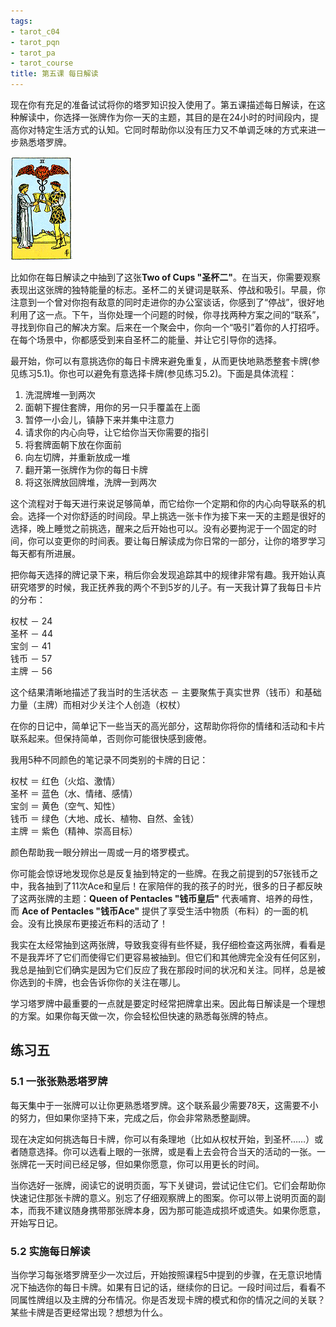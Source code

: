 ```yaml
---
tags:
- tarot_c04
- tarot_pqn
- tarot_pa
- tarot_course
title: 第五课 每日解读
---
```


现在你有充足的准备试试将你的塔罗知识投入使用了。第五课描述每日解读，在这种解读中，你选择一张牌作为你一天的主题，其目的是在24小时的时间段内，提高你对特定生活方式的认知。它同时帮助你以没有压力又不单调乏味的方式来进一步熟悉塔罗牌。

<!--more-->

![](/img/2015-q1/c2s.gif)

比如你在每日解读之中抽到了这张**Two of Cups "圣杯二"**。在当天，你需要观察表现出这张牌的独特能量的标志。圣杯二的关键词是联系、停战和吸引。早晨，你注意到一个曾对你抱有敌意的同时走进你的办公室谈话，你感到了“停战”，很好地利用了这一点。下午，当你处理一个问题的时候，你寻找两种方案之间的“联系”，寻找到你自己的解决方案。后来在一个聚会中，你向一个“吸引”着你的人打招呼。在每个场景中，你都感受到来自圣杯二的能量、并让它引导你的选择。

最开始，你可以有意挑选你的每日卡牌来避免重复，从而更快地熟悉整套卡牌(参见练习5.1)。你也可以避免有意选择卡牌(参见练习5.2)。下面是具体流程：

1. 洗混牌堆一到两次
2. 面朝下握住套牌，用你的另一只手覆盖在上面
3. 暂停一小会儿，镇静下来并集中注意力
4. 请求你的内心向导，让它给你当天你需要的指引
5. 将套牌面朝下放在你面前
6. 向左切牌，并重新放成一堆
7. 翻开第一张牌作为你的每日卡牌
8. 将这张牌放回牌堆，洗牌一到两次

这个流程对于每天进行来说足够简单，而它给你一个定期和你的内心向导联系的机会。选择一个对你舒适的时间段。早上挑选一张卡作为接下来一天的主题是很好的选择，晚上睡觉之前挑选，醒来之后开始也可以。没有必要拘泥于一个固定的时间，你可以变更你的时间表。要让每日解读成为你日常的一部分，让你的塔罗学习每天都有所进展。

把你每天选择的牌记录下来，稍后你会发现追踪其中的规律非常有趣。我开始认真研究塔罗的时候，我正抚养我的两个不到5岁的儿子。有一天我计算了我每日卡片的分布：

权杖 － 24  
圣杯 － 44  
宝剑 － 41  
钱币 － 57  
主牌 － 56  

这个结果清晰地描述了我当时的生活状态 － 主要聚焦于真实世界（钱币）和基础力量（主牌）而相对少关注个人创造（权杖）

在你的日记中，简单记下一些当天的高光部分，这帮助你将你的情绪和活动和卡片联系起来。但保持简单，否则你可能很快感到疲倦。

我用5种不同颜色的笔记录不同类别的卡牌的日记：

权杖 ＝ 红色（火焰、激情）  
圣杯 ＝ 蓝色（水、情绪、感情）  
宝剑 ＝ 黄色（空气、知性）  
钱币 ＝ 绿色（大地、成长、植物、自然、金钱）  
主牌 ＝ 紫色（精神、崇高目标）  

颜色帮助我一眼分辨出一周或一月的塔罗模式。

你可能会惊讶地发现你总是反复抽到特定的一些牌。在我之前提到的57张钱币之中，我各抽到了11次Ace和皇后！在家陪伴的我的孩子的时光，很多的日子都反映了这两张牌的主题：**Queen of Pentacles "钱币皇后"** 代表哺育、培养的母性，而 **Ace of Pentacles "钱币Ace"** 提供了享受生活中物质（布料）的一面的机会。没有比换尿布更接近布料的活动了！

我实在太经常抽到这两张牌，导致我变得有些怀疑，我仔细检查这两张牌，看看是不是我弄坏了它们而使得它们更容易被抽到。但它们和其他牌完全没有任何区别，我总是抽到它们确实是因为它们反应了我在那段时间的状况和关注。同样，总是被你选到的卡牌，也会告诉你你的关注在哪儿。

学习塔罗牌中最重要的一点就是要定时经常把牌拿出来。因此每日解读是一个理想的方案。如果你每天做一次，你会轻松但快速的熟悉每张牌的特点。

## 练习五

### 5.1 一张张熟悉塔罗牌

每天集中于一张牌可以让你更熟悉塔罗牌。这个联系最少需要78天，这需要不小的努力，但如果你坚持下来，完成之后，你会非常熟悉整副牌。

现在决定如何挑选每日卡牌，你可以有条理地（比如从权杖开始，到圣杯……）或者随意选择。你可以选看上眼的一张牌，或是看上去会符合当天的活动的一张。一张牌花一天时间已经足够，但如果你愿意，你可以用更长的时间。

当你选好一张牌，阅读它的说明页面，写下关键词，尝试记住它们。它们会帮助你快速记住那张卡牌的意义。别忘了仔细观察牌上的图案。你可以带上说明页面的副本，而我不建议随身携带那张牌本身，因为那可能造成损坏或遗失。如果你愿意，开始写日记。

### 5.2 实施每日解读

当你学习每张塔罗牌至少一次过后，开始按照课程5中提到的步骤，在无意识地情况下抽选你的每日卡牌。如果有日记的话，继续你的日记。一段时间过后，看看不同属性牌组以及主牌的分布情况。你是否发现卡牌的模式和你的情况之间的关联？某些卡牌是否更经常出现？想想为什么。

